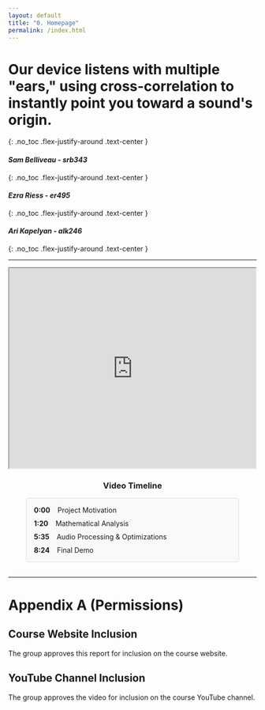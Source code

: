 ```yaml
---
layout: default
title: "0. Homepage"
permalink: /index.html
---
```


# Our device listens with multiple "ears," using cross-correlation to instantly point you toward a sound's origin.
{: .no_toc .flex-justify-around .text-center }

#### _Sam Belliveau - srb343_
{: .no_toc .flex-justify-around .text-center }

#### _Ezra Riess - er495_
{: .no_toc .flex-justify-around .text-center }

#### _Ari Kapelyan - alk246_
{: .no_toc .flex-justify-around .text-center }

---

<div style="display:flex; align-items:flex-center; gap:1rem; margin-left: auto; margin-right: auto;">
  <iframe width="720px" height="405px" src="https://www.youtube.com/embed/yFkt5Urp-eg" frameborder="1" allowfullscreen class="full-bordered"></iframe>
</div>

<div class="video-timestamps" style="text-align: center; margin-top: 20px; margin-bottom: 30px;">
  <h3 style="margin-bottom: 15px;">Video Timeline</h3>
  <div style="display: flex; flex-direction: column; gap: 10px; max-width: 400px; margin: 0 auto; border: 1px solid #ddd; padding: 15px; border-radius: 5px; background-color: #f9f9f9;">
    <a href="https://www.youtube.com/watch?v=yFkt5Urp-eg&t=0s" target="_blank" style="text-decoration: none; display: flex; justify-content: space-between;">
      <span style="font-weight: bold;">0:00</span>
      <span style="flex-grow: 1; margin-left: 15px; text-align: left;">Project Motivation</span>
    </a>
    <a href="https://www.youtube.com/watch?v=yFkt5Urp-eg&t=80s" target="_blank" style="text-decoration: none; display: flex; justify-content: space-between;">
      <span style="font-weight: bold;">1:20</span>
      <span style="flex-grow: 1; margin-left: 15px; text-align: left;">Mathematical Analysis</span>
    </a>
    <a href="https://www.youtube.com/watch?v=yFkt5Urp-eg&t=335s" target="_blank" style="text-decoration: none; display: flex; justify-content: space-between;">
      <span style="font-weight: bold;">5:35</span>
      <span style="flex-grow: 1; margin-left: 15px; text-align: left;">Audio Processing & Optimizations</span>
    </a>
    <a href="https://www.youtube.com/watch?v=yFkt5Urp-eg&t=504s" target="_blank" style="text-decoration: none; display: flex; justify-content: space-between;">
      <span style="font-weight: bold;">8:24</span>
      <span style="flex-grow: 1; margin-left: 15px; text-align: left;">Final Demo</span>
    </a>
  </div>
</div>

---

# Appendix A (Permissions)

## Course Website Inclusion

The group approves this report for inclusion on the course website.

## YouTube Channel Inclusion

The group approves the video for inclusion on the course YouTube channel.
